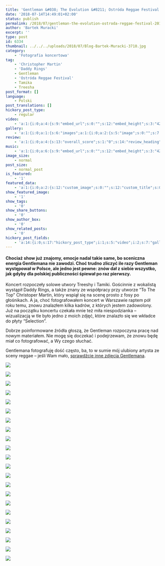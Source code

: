 ```yaml
---
title: 'Gentleman &#038; The Evolution &#8211; Ostróda Reggae Festival 2018'
date: '2018-07-14T14:49:01+02:00'
status: publish
permalink: /2018/07/gentleman-the-evolution-ostroda-reggae-festival-2018
author: 'Bartek Muracki'
excerpt: ''
type: post
id: 6334
thumbnail: ../../../uploads/2018/07/Blog-Bartek-Muracki-3710.jpg
category:
    - 'Fotografia koncertowa'
tag:
    - 'Christopher Martin'
    - 'Daddy Rings'
    - Gentleman
    - 'Ostróda Reggae Festival'
    - Tamika
    - Treesha
post_format: []
language:
    - Polski
post_translations: []
hickory_post_type:
    - regular
video:
    - 'a:1:{i:0;a:4:{s:9:"embed_url";s:0:"";s:12:"embed_height";s:3:"420";s:15:"self_hosted_url";s:0:"";s:18:"self_hosted_height";s:3:"420";}}'
gallery:
    - 'a:1:{i:0;a:1:{s:6:"images";a:1:{i:0;a:2:{s:5:"image";s:0:"";s:7:"caption";s:0:"";}}}}'
review:
    - 'a:1:{i:0;a:4:{s:13:"overall_score";s:1:"0";s:14:"review_heading";s:0:"";s:12:"summary_text";s:0:"";s:8:"criteria";a:1:{i:0;a:2:{s:4:"name";s:0:"";s:5:"score";s:1:"0";}}}}'
music:
    - 'a:1:{i:0;a:6:{s:9:"embed_url";s:0:"";s:12:"embed_height";s:3:"420";s:16:"soundcloud_embed";s:0:"";s:33:"soundcloud_include_featured_image";s:1:"0";s:13:"spotify_embed";s:0:"";s:30:"spotify_include_featured_image";s:1:"0";}}'
image_size:
    - normal
post_size:
    - normal_post
is_featured:
    - '1'
featured_data:
    - 'a:1:{i:0;a:2:{s:12:"custom_image";s:0:"";s:12:"custom_title";s:0:"";}}'
show_featured_image:
    - '1'
show_tags:
    - '0'
show_share_buttons:
    - '0'
show_author_box:
    - '0'
show_related_posts:
    - '0'
hickory_post_fields:
    - 'a:14:{i:0;s:17:"hickory_post_type";i:1;s:5:"video";i:2;s:7:"gallery";i:3;s:6:"review";i:4;s:5:"music";i:5;s:10:"image_size";i:6;s:9:"post_size";i:7;s:11:"is_featured";i:8;s:13:"featured_data";i:9;s:19:"show_featured_image";i:10;s:9:"show_tags";i:11;s:18:"show_share_buttons";i:12;s:15:"show_author_box";i:13;s:18:"show_related_posts";}'
---
```

#### Chociaż show już znajomy, emocje nadal takie same, bo sceniczna energia Gentlemana nie zawodzi. Choć trudno zliczyć ile razy Gentleman występował w Polsce, ale jedno jest pewne: znów dał z siebie wszystko, jak gdyby dla polskiej publiczności śpiewał po raz pierwszy.

Koncert rozpoczeły solowe utwory Treeshy i Tamiki. Gościnnie z wokalistą wystąpił Daddy Rings, a także znany ze współpracy przy utworze “To The Top” Christoper Martin, który wspiął się na scenę prosto z fosy po głośnikach. A ja, choć fotografowałem koncert w Warszawie raptem pół roku temu, znowu znalazłem kilka kadrów, z których jestem zadowolony. Już na początku koncertu czekała mnie też miła niespodzianka – wizualizacją w tle było jedno z moich zdjęć, które znalazło się we wkładce do płyty “Selection”.

Dobrze poinformowane źródła głoszą, że Gentleman rozpoczyna pracę nad nowym materiałem. Nie mogę się doczekać i podejrzewam, że znowu będę miał co fotografować, a Wy czego słuchać.

Gentlemana fotografuję dość często, ba, to w sumie mój ulubiony artysta ze sceny reggae – jeśli Wam mało, [sprawdźcie inne zdjęcia Gentlemana](https://music.bartekmuracki.com/tag/gentleman-pl/).

![](../../../uploads/2018/07/Blog-Bartek-Muracki-3529.jpg)

![](../../../uploads/2018/07/Blog-Bartek-Muracki-3586.jpg)

![](../../../uploads/2018/07/Blog-Bartek-Muracki-3618.jpg)

![](../../../uploads/2018/07/Blog-Bartek-Muracki-3710.jpg)

![](../../../uploads/2018/07/Blog-Bartek-Muracki-3723.jpg)

![](../../../uploads/2018/07/Blog-Bartek-Muracki-3823.jpg)

![](../../../uploads/2018/07/Blog-Bartek-Muracki-3879.jpg)

![](../../../uploads/2018/07/Blog-Bartek-Muracki-3939.jpg)

![](../../../uploads/2018/07/Blog-Bartek-Muracki-3965.jpg)

![](../../../uploads/2018/07/Blog-Bartek-Muracki-3976.jpg)

![](../../../uploads/2018/07/Blog-Bartek-Muracki-4012.jpg)

![](../../../uploads/2018/07/Blog-Bartek-Muracki-4046.jpg)

![](../../../uploads/2018/07/Blog-Bartek-Muracki-4123.jpg)

![](../../../uploads/2018/07/Blog-Bartek-Muracki-4215.jpg)

![](../../../uploads/2018/07/Blog-Bartek-Muracki-4133.jpg)

![](../../../uploads/2018/07/Blog-Bartek-Muracki-4182.jpg)

![](../../../uploads/2018/07/Blog-Bartek-Muracki-4278.jpg)

![](../../../uploads/2018/07/Blog-Bartek-Muracki-4316.jpg)

![](../../../uploads/2018/07/Blog-Bartek-Muracki-4346.jpg)

![](../../../uploads/2018/07/Blog-Bartek-Muracki-4388.jpg)

![](../../../uploads/2018/07/Blog-Bartek-Muracki-4395.jpg)

![](../../../uploads/2018/07/Blog-Bartek-Muracki-4414.jpg)